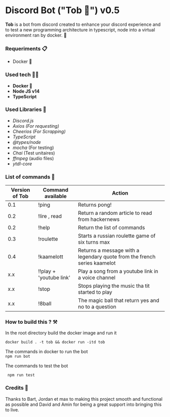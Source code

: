 # Discord Bot ("Tob 🤖") v0.5

**Tob** is a bot from discord created to enhance your discord experience and to test a new programming architecture in typescript, node into a virtual environment ran by docker. 🐳

### Requeriments 📋

- Docker 🐋

### Used tech 👨‍💻

- **Docker 🐋**
- **Node JS v14**
- **TypeScript**

### Used Libraries 📒

- _Discord.js_
- _Axios (For requesting)_
- _Cheerios (For Scrapping)_
- _TypeScript_
- _@types/node_
- _mocha_ (For testing)
- _Chai_ (Test unitaires)
- _ffmpeg_ (audio files)
- _ytdl-core_

### List of commands 📖

| Version of Tob | Command available       | Action                                                                   |
| -------------- | ----------------------- | ------------------------------------------------------------------------ |
| 0.1            | !ping                   | Returns pong!                                                            |
| 0.2            | !lire , read            | Return a random article to read from hackernews                          |
| 0.2            | !help                   | Return the list of commands                                              |
| 0.3            | !roulette               | Starts a russian roulette game of six turns max                          |
| 0.4            | !kaamelott              | Returns a message with a legendary quote from the french series kaamelot |
| x.x            | !!play + 'youtube link' | Play a song from a youtube link in a voice channel                       |
| x.x            | !stop                   | Stops playing the music tha tit started to play                          |
| x.x            | !8ball                  | The magic ball that return yes and no to a question                      |

### How to build this ? ⚒️

In the root directory build the docker image and run it

`docker build . -t tob && docker run -itd tob`

The commands in docker to run the bot  
`npm run bot`

The commands to test the bot

` npm run test`

### Credits 👥

Thanks to Bart, Jordan et max to making this project smooth and functional as possible and David and Amin for being a great support into bringing this to live.
